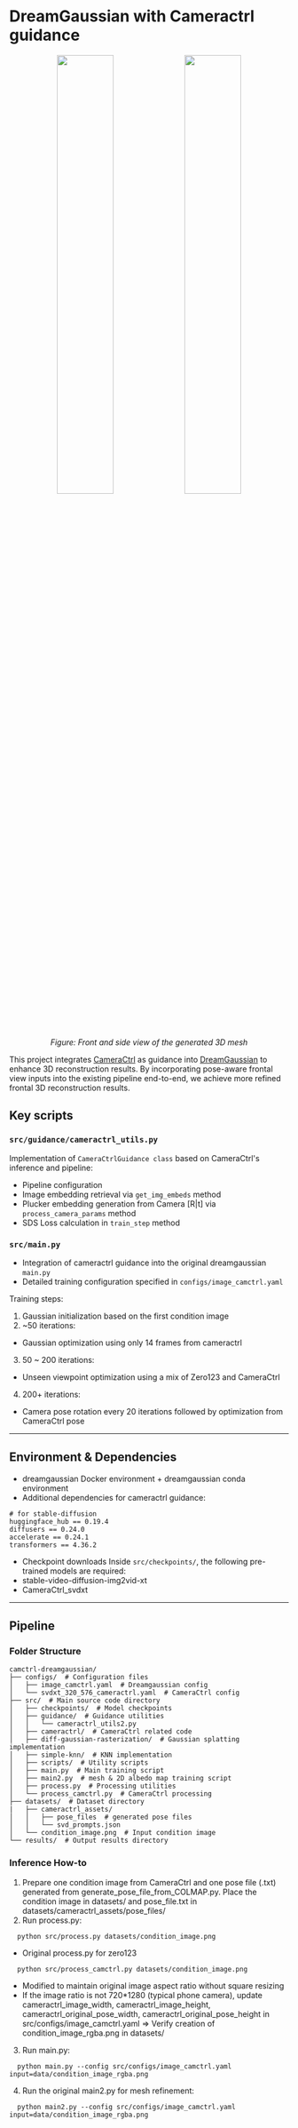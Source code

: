 # DreamGaussian with Cameractrl guidance

<div align="center">
  <img src="docs/figures/front.gif" width="45%">
  <img src="docs/figures/side.gif" width="45%">
  <p><em>Figure: Front and side view of the generated 3D mesh</em></p>
</div>

This project integrates [CameraCtrl](https://arxiv.org/abs/2404.02101) as guidance into [DreamGaussian](https://arxiv.org/abs/2309.16653) to enhance 3D reconstruction results. By incorporating pose-aware frontal view inputs into the existing pipeline end-to-end, we achieve more refined frontal 3D reconstruction results.

## Key scripts
### `src/guidance/cameractrl_utils.py`
Implementation of `CameraCtrlGuidance class` based on CameraCtrl's inference and pipeline:
- Pipeline configuration
- Image embedding retrieval via `get_img_embeds` method
- Plucker embedding generation from Camera [R|t] via `process_camera_params` method
- SDS Loss calculation in `train_step` method

### `src/main.py`
- Integration of cameractrl guidance into the original dreamgaussian `main.py`
- Detailed training configuration specified in `configs/image_camctrl.yaml`

Training steps:
1. Gaussian initialization based on the first condition image
2. ~50 iterations:
  - Gaussian optimization using only 14 frames from cameractrl
3. 50 ~ 200 iterations:
  - Unseen viewpoint optimization using a mix of Zero123 and CameraCtrl
4. 200+ iterations:
  - Camera pose rotation every 20 iterations followed by optimization from CameraCtrl pose

---

## Environment & Dependencies
- dreamgaussian Docker environment + dreamgaussian conda environment
- Additional dependencies for cameractrl guidance:
```
# for stable-diffusion
huggingface_hub == 0.19.4
diffusers == 0.24.0
accelerate == 0.24.1
transformers == 4.36.2
```
- Checkpoint downloads
Inside `src/checkpoints/`, the following pre-trained models are required:
- stable-video-diffusion-img2vid-xt
- CameraCtrl_svdxt

---

## Pipeline
### Folder Structure
```
camctrl-dreamgaussian/
├── configs/  # Configuration files
│   ├── image_camctrl.yaml  # Dreamgaussian config
│   └── svdxt_320_576_cameractrl.yaml  # CameraCtrl config
├── src/  # Main source code directory
│   ├── checkpoints/  # Model checkpoints
│   ├── guidance/  # Guidance utilities
│   │   └── cameractrl_utils2.py
│   ├── cameractrl/  # CameraCtrl related code
│   ├── diff-gaussian-rasterization/  # Gaussian splatting implementation
│   ├── simple-knn/  # KNN implementation
│   ├── scripts/  # Utility scripts
│   ├── main.py  # Main training script
│   ├── main2.py  # mesh & 2D albedo map training script
│   ├── process.py  # Processing utilities
│   └── process_camctrl.py  # CameraCtrl processing
├── datasets/  # Dataset directory
|   ├── cameractrl_assets/ 
│   │   ├── pose_files  # generated pose files
│   │   └── svd_prompts.json
│   └── condition_image.png  # Input condition image
└── results/  # Output results directory
```
### Inference How-to
1. Prepare one condition image from CameraCtrl and one pose file (.txt) generated from generate_pose_file_from_COLMAP.py. Place the condition image in datasets/ and pose_file.txt in datasets/cameractrl_assets/pose_files/
2. Run process.py:
  ```
    python src/process.py datasets/condition_image.png
  ```
  - Original process.py for zero123

  ```
    python src/process_camctrl.py datasets/condition_image.png
  ```
  - Modified to maintain original image aspect ratio without square resizing
  - If the image ratio is not 720*1280 (typical phone camera), update cameractrl_image_width, cameractrl_image_height, cameractrl_original_pose_width, cameractrl_original_pose_height in src/configs/image_camctrl.yaml
  => Verify creation of condition_image_rgba.png in datasets/

3. Run main.py:
  ```
    python main.py --config src/configs/image_camctrl.yaml input=data/condition_image_rgba.png
  ```
4. Run the original main2.py for mesh refinement:
  ```
    python main2.py --config src/configs/image_camctrl.yaml input=data/condition_image_rgba.png
  ```